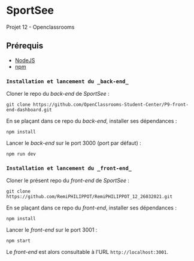 # SportSee

Projet 12 - Openclassrooms

## Prérequis

- [NodeJS](https://nodejs.org/en/)
- [npm](https://www.npmjs.com/)

### `Installation et lancement du _back-end_`

Cloner le repo du _back-end_ de _SportSee_ :

`git clone https://github.com/OpenClassrooms-Student-Center/P9-front-end-dashboard.git`

En se plaçant dans ce repo du _back-end_, installer ses dépendances :

`npm install`

Lancer le _back-end_ sur le port 3000 (port par défaut) :

`npm run dev`

### `Installation et lancement du _front-end_`

Cloner le présent repo du _front-end_ de _SportSee_ :

`git clone https://github.com/RemiPHILIPPOT/RemiPHILIPPOT_12_26032021.git`

En se plaçant dans ce repo du _front-end_, installer ses dépendances :

`npm install`

Lancer le _front-end_ sur le port 3001 :

`npm start`

Le _front-end_ est alors consultable à l'URL `http://localhost:3001`.

